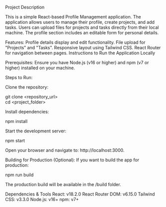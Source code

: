 Project Description

This is a simple React-based Profile Management application. The application allows users to manage their profile, create projects, and add tasks. Users can upload files for projects and tasks directly from their local machine. The profile section includes an editable form for personal details.

Features:
Profile details display and edit functionality.
File upload for "Projects" and "Tasks".
Responsive layout using Tailwind CSS.
React Router for navigation between pages.
Instructions to Run the Application Locally

Prerequisites:
Ensure you have Node.js (v16 or higher) and npm (v7 or higher) installed on your machine.

Steps to Run:

Clone the repository:

git clone <repository_url>  
cd <project_folder>  

Install dependencies:

npm install 

Start the development server:

npm start  

Open your browser and navigate to:
http://localhost:3000.

Building for Production (Optional):
If you want to build the app for production:

npm run build  

The production build will be available in the /build folder.

Dependencies & Tools
React: v18.2.0
React Router DOM: v6.15.0
Tailwind CSS: v3.3.0
Node.js: v16+                                                                                                                                               npm: v7+                                                                                                                                                   
